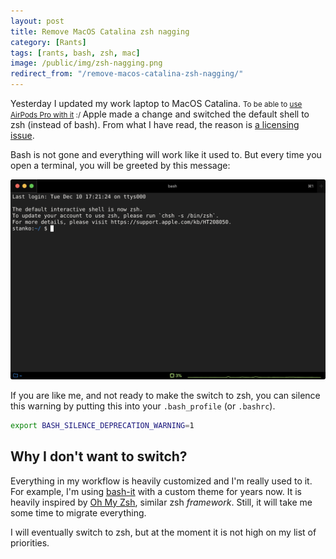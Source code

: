 ```yaml
---
layout: post
title: Remove MacOS Catalina zsh nagging
category: [Rants]
tags: [rants, bash, zsh, mac]
image: /public/img/zsh-nagging.png
redirect_from: "/remove-macos-catalina-zsh-nagging/"
---
```


Yesterday I
<label class="SideNote-trigger">updated my work laptop to MacOS Catalina.</label>
<small class="SideNote">
To be able to [use AirPods Pro with it](https://support.apple.com/en-us/HT208718) :/
</small>
Apple made a change and switched the default shell to zsh (instead of bash). From what I have read, the reason is [a licensing issue](https://thenextweb.com/dd/2019/06/04/why-does-macos-catalina-use-zsh-instead-of-bash-licensing/).

<!--more-->

Bash is not gone and everything will work like it used to. But every time you open a terminal, you will be greeted by this message:

![Every time I open a terminal MacOS Catalina is telling me to switch to zsh](/public/img/zsh-nagging.png)

If you are like me, and not ready to make the switch to zsh, you can silence this warning by putting this into your `.bash_profile` (or `.bashrc`).

```bash
export BASH_SILENCE_DEPRECATION_WARNING=1
```

## Why I don't want to switch?

Everything in my workflow is heavily customized and I'm really used to it. For example, I'm using [bash-it](https://github.com/Bash-it/bash-it) with a custom theme for years now. It is heavily inspired by [Oh My Zsh](https://github.com/ohmyzsh/ohmyzsh), similar zsh *framework*. Still, it will take me some time to migrate everything.

I will eventually switch to zsh, but at the moment it is not high on my list of priorities.
